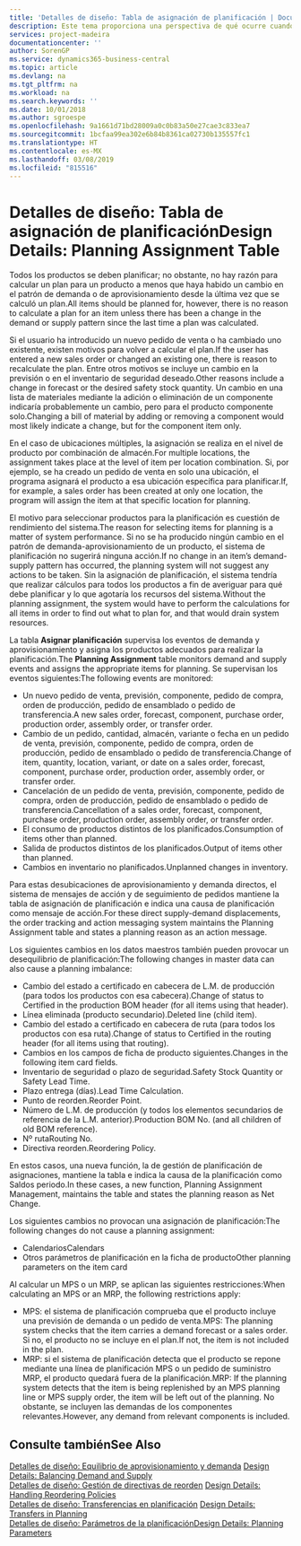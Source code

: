 ```yaml
---
title: 'Detalles de diseño: Tabla de asignación de planificación | Documentos de Microsoft'
description: Este tema proporciona una perspectiva de qué ocurre cuando se modifica la forma en que realiza un plan para un producto.
services: project-madeira
documentationcenter: ''
author: SorenGP
ms.service: dynamics365-business-central
ms.topic: article
ms.devlang: na
ms.tgt_pltfrm: na
ms.workload: na
ms.search.keywords: ''
ms.date: 10/01/2018
ms.author: sgroespe
ms.openlocfilehash: 9a1661d71bd28009a0c0b83a50e27cae3c833ea7
ms.sourcegitcommit: 1bcfaa99ea302e6b84b8361ca02730b135557fc1
ms.translationtype: HT
ms.contentlocale: es-MX
ms.lasthandoff: 03/08/2019
ms.locfileid: "815516"
---
```

# <a name="design-details-planning-assignment-table"></a><span data-ttu-id="d46bc-103">Detalles de diseño: Tabla de asignación de planificación</span><span class="sxs-lookup"><span data-stu-id="d46bc-103">Design Details: Planning Assignment Table</span></span>
<span data-ttu-id="d46bc-104">Todos los productos se deben planificar; no obstante, no hay razón para calcular un plan para un producto a menos que haya habido un cambio en el patrón de demanda o de aprovisionamiento desde la última vez que se calculó un plan.</span><span class="sxs-lookup"><span data-stu-id="d46bc-104">All items should be planned for, however, there is no reason to calculate a plan for an item unless there has been a change in the demand or supply pattern since the last time a plan was calculated.</span></span>  

<span data-ttu-id="d46bc-105">Si el usuario ha introducido un nuevo pedido de venta o ha cambiado uno existente, existen motivos para volver a calcular el plan.</span><span class="sxs-lookup"><span data-stu-id="d46bc-105">If the user has entered a new sales order or changed an existing one, there is reason to recalculate the plan.</span></span> <span data-ttu-id="d46bc-106">Entre otros motivos se incluye un cambio en la previsión o en el inventario de seguridad deseado.</span><span class="sxs-lookup"><span data-stu-id="d46bc-106">Other reasons include a change in forecast or the desired safety stock quantity.</span></span> <span data-ttu-id="d46bc-107">Un cambio en una lista de materiales mediante la adición o eliminación de un componente indicaría probablemente un cambio, pero para el producto componente solo.</span><span class="sxs-lookup"><span data-stu-id="d46bc-107">Changing a bill of material by adding or removing a component would most likely indicate a change, but for the component item only.</span></span>  

<span data-ttu-id="d46bc-108">En el caso de ubicaciones múltiples, la asignación se realiza en el nivel de producto por combinación de almacén.</span><span class="sxs-lookup"><span data-stu-id="d46bc-108">For multiple locations, the assignment takes place at the level of item per location combination.</span></span> <span data-ttu-id="d46bc-109">Si, por ejemplo, se ha creado un pedido de venta en solo una ubicación, el programa asignará el producto a esa ubicación específica para planificar.</span><span class="sxs-lookup"><span data-stu-id="d46bc-109">If, for example, a sales order has been created at only one location, the program will assign the item at that specific location for planning.</span></span>  

<span data-ttu-id="d46bc-110">El motivo para seleccionar productos para la planificación es cuestión de rendimiento del sistema.</span><span class="sxs-lookup"><span data-stu-id="d46bc-110">The reason for selecting items for planning is a matter of system performance.</span></span> <span data-ttu-id="d46bc-111">Si no se ha producido ningún cambio en el patrón de demanda-aprovisionamiento de un producto, el sistema de planificación no sugerirá ninguna acción.</span><span class="sxs-lookup"><span data-stu-id="d46bc-111">If no change in an item’s demand-supply pattern has occurred, the planning system will not suggest any actions to be taken.</span></span> <span data-ttu-id="d46bc-112">Sin la asignación de planificación, el sistema tendría que realizar cálculos para todos los productos a fin de averiguar para qué debe planificar y lo que agotaría los recursos del sistema.</span><span class="sxs-lookup"><span data-stu-id="d46bc-112">Without the planning assignment, the system would have to perform the calculations for all items in order to find out what to plan for, and that would drain system resources.</span></span>  

<span data-ttu-id="d46bc-113">La tabla **Asignar planificación** supervisa los eventos de demanda y aprovisionamiento y asigna los productos adecuados para realizar la planificación.</span><span class="sxs-lookup"><span data-stu-id="d46bc-113">The **Planning Assignment** table monitors demand and supply events and assigns the appropriate items for planning.</span></span> <span data-ttu-id="d46bc-114">Se supervisan los eventos siguientes:</span><span class="sxs-lookup"><span data-stu-id="d46bc-114">The following events are monitored:</span></span>  

* <span data-ttu-id="d46bc-115">Un nuevo pedido de venta, previsión, componente, pedido de compra, orden de producción, pedido de ensamblado o pedido de transferencia.</span><span class="sxs-lookup"><span data-stu-id="d46bc-115">A new sales order, forecast, component, purchase order, production order, assembly order, or transfer order.</span></span>  
* <span data-ttu-id="d46bc-116">Cambio de un pedido, cantidad, almacén, variante o fecha en un pedido de venta, previsión, componente, pedido de compra, orden de producción, pedido de ensamblado o pedido de transferencia.</span><span class="sxs-lookup"><span data-stu-id="d46bc-116">Change of item, quantity, location, variant, or date on a sales order, forecast, component, purchase order, production order, assembly order, or transfer order.</span></span>  
* <span data-ttu-id="d46bc-117">Cancelación de un pedido de venta, previsión, componente, pedido de compra, orden de producción, pedido de ensamblado o pedido de transferencia.</span><span class="sxs-lookup"><span data-stu-id="d46bc-117">Cancellation of a sales order, forecast, component, purchase order, production order, assembly order, or transfer order.</span></span>  
* <span data-ttu-id="d46bc-118">El consumo de productos distintos de los planificados.</span><span class="sxs-lookup"><span data-stu-id="d46bc-118">Consumption of items other than planned.</span></span>  
* <span data-ttu-id="d46bc-119">Salida de productos distintos de los planificados.</span><span class="sxs-lookup"><span data-stu-id="d46bc-119">Output of items other than planned.</span></span>  
* <span data-ttu-id="d46bc-120">Cambios en inventario no planificados.</span><span class="sxs-lookup"><span data-stu-id="d46bc-120">Unplanned changes in inventory.</span></span>  

<span data-ttu-id="d46bc-121">Para estas desubicaciones de aprovisionamiento y demanda directos, el sistema de mensajes de acción y de seguimiento de pedidos mantiene la tabla de asignación de planificación e indica una causa de planificación como mensaje de acción.</span><span class="sxs-lookup"><span data-stu-id="d46bc-121">For these direct supply-demand displacements, the order tracking and action messaging system maintains the Planning Assignment table and states a planning reason as an action message.</span></span>  

<span data-ttu-id="d46bc-122">Los siguientes cambios en los datos maestros también pueden provocar un desequilibrio de planificación:</span><span class="sxs-lookup"><span data-stu-id="d46bc-122">The following changes in master data can also cause a planning imbalance:</span></span>  

* <span data-ttu-id="d46bc-123">Cambio del estado a certificado en cabecera de L.M. de producción (para todos los productos con esa cabecera).</span><span class="sxs-lookup"><span data-stu-id="d46bc-123">Change of status to Certified in the production BOM header (for all items using that header).</span></span>  
* <span data-ttu-id="d46bc-124">Línea eliminada (producto secundario).</span><span class="sxs-lookup"><span data-stu-id="d46bc-124">Deleted line (child item).</span></span>  
* <span data-ttu-id="d46bc-125">Cambio del estado a certificado en cabecera de ruta (para todos los productos con esa ruta).</span><span class="sxs-lookup"><span data-stu-id="d46bc-125">Change of status to Certified in the routing header (for all items using that routing).</span></span>  
* <span data-ttu-id="d46bc-126">Cambios en los campos de ficha de producto siguientes.</span><span class="sxs-lookup"><span data-stu-id="d46bc-126">Changes in the following item card fields.</span></span>  
* <span data-ttu-id="d46bc-127">Inventario de seguridad o plazo de seguridad.</span><span class="sxs-lookup"><span data-stu-id="d46bc-127">Safety Stock Quantity or Safety Lead Time.</span></span>  
* <span data-ttu-id="d46bc-128">Plazo entrega (días).</span><span class="sxs-lookup"><span data-stu-id="d46bc-128">Lead Time Calculation.</span></span>  
* <span data-ttu-id="d46bc-129">Punto de reorden.</span><span class="sxs-lookup"><span data-stu-id="d46bc-129">Reorder Point.</span></span>  
* <span data-ttu-id="d46bc-130">Número de L.M. de producción (y todos los elementos secundarios de referencia de la L.M. anterior).</span><span class="sxs-lookup"><span data-stu-id="d46bc-130">Production BOM No. (and all children of old BOM reference).</span></span>  
* <span data-ttu-id="d46bc-131">Nº ruta</span><span class="sxs-lookup"><span data-stu-id="d46bc-131">Routing No.</span></span>  
* <span data-ttu-id="d46bc-132">Directiva reorden.</span><span class="sxs-lookup"><span data-stu-id="d46bc-132">Reordering Policy.</span></span>  

<span data-ttu-id="d46bc-133">En estos casos, una nueva función, la de gestión de planificación de asignaciones, mantiene la tabla e indica la causa de la planificación como Saldos periodo.</span><span class="sxs-lookup"><span data-stu-id="d46bc-133">In these cases, a new function, Planning Assignment Management, maintains the table and states the planning reason as Net Change.</span></span>  

<span data-ttu-id="d46bc-134">Los siguientes cambios no provocan una asignación de planificación:</span><span class="sxs-lookup"><span data-stu-id="d46bc-134">The following changes do not cause a planning assignment:</span></span>  

* <span data-ttu-id="d46bc-135">Calendarios</span><span class="sxs-lookup"><span data-stu-id="d46bc-135">Calendars</span></span>  
* <span data-ttu-id="d46bc-136">Otros parámetros de planificación en la ficha de producto</span><span class="sxs-lookup"><span data-stu-id="d46bc-136">Other planning parameters on the item card</span></span>  

<span data-ttu-id="d46bc-137">Al calcular un MPS o un MRP, se aplican las siguientes restricciones:</span><span class="sxs-lookup"><span data-stu-id="d46bc-137">When calculating an MPS or an MRP, the following restrictions apply:</span></span>  

* <span data-ttu-id="d46bc-138">MPS: el sistema de planificación comprueba que el producto incluye una previsión de demanda o un pedido de venta.</span><span class="sxs-lookup"><span data-stu-id="d46bc-138">MPS: The planning system checks that the item carries a demand forecast or a sales order.</span></span> <span data-ttu-id="d46bc-139">Si no, el producto no se incluye en el plan.</span><span class="sxs-lookup"><span data-stu-id="d46bc-139">If not, the item is not included in the plan.</span></span>  
* <span data-ttu-id="d46bc-140">MRP: si el sistema de planificación detecta que el producto se repone mediante una línea de planificación MPS o un pedido de suministro MRP, el producto quedará fuera de la planificación.</span><span class="sxs-lookup"><span data-stu-id="d46bc-140">MRP: If the planning system detects that the item is being replenished by an MPS planning line or MPS supply order, the item will be left out of the planning.</span></span> <span data-ttu-id="d46bc-141">No obstante, se incluyen las demandas de los componentes relevantes.</span><span class="sxs-lookup"><span data-stu-id="d46bc-141">However, any demand from relevant components is included.</span></span>  

## <a name="see-also"></a><span data-ttu-id="d46bc-142">Consulte también</span><span class="sxs-lookup"><span data-stu-id="d46bc-142">See Also</span></span>  
<span data-ttu-id="d46bc-143">[Detalles de diseño: Equilibrio de aprovisionamiento y demanda](design-details-balancing-demand-and-supply.md) </span><span class="sxs-lookup"><span data-stu-id="d46bc-143">[Design Details: Balancing Demand and Supply](design-details-balancing-demand-and-supply.md) </span></span>  
<span data-ttu-id="d46bc-144">[Detalles de diseño: Gestión de directivas de reorden](design-details-handling-reordering-policies.md) </span><span class="sxs-lookup"><span data-stu-id="d46bc-144">[Design Details: Handling Reordering Policies](design-details-handling-reordering-policies.md) </span></span>  
<span data-ttu-id="d46bc-145">[Detalles de diseño: Transferencias en planificación](design-details-transfers-in-planning.md) </span><span class="sxs-lookup"><span data-stu-id="d46bc-145">[Design Details: Transfers in Planning](design-details-transfers-in-planning.md) </span></span>  
[<span data-ttu-id="d46bc-146">Detalles de diseño: Parámetros de la planificación</span><span class="sxs-lookup"><span data-stu-id="d46bc-146">Design Details: Planning Parameters</span></span>](design-details-planning-parameters.md)  
